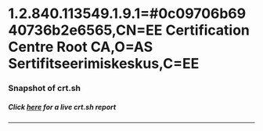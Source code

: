 # 1.2.840.113549.1.9.1=#0c09706b6940736b2e6565,CN=EE Certification Centre Root CA,O=AS Sertifitseerimiskeskus,C=EE
### Snapshot of crt.sh
##### Click [here](https://crt.sh/?serial=2D4E1DD2DECF02C64D80919971BFA8FF) for a live crt.sh report

---

